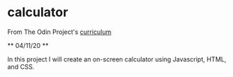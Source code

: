 # calculator

From The Odin Project's [curriculum](https://www.theodinproject.com/courses/web-development-101/lessons/calculator)

** 04/11/20 **

In this project I will create an on-screen calculator using Javascript, HTML, and CSS. 

